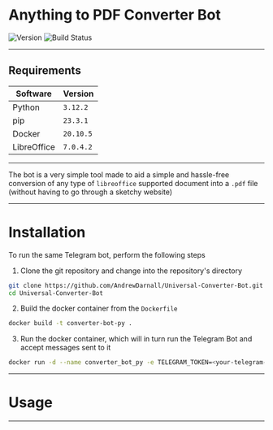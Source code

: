 # Anything to PDF Converter Bot

![Version](https://img.shields.io/badge/version-1.0.0-blue)
![Build Status](https://github.com/AndrewDarnall/XML-Editing-Tool/actions/workflows/lint.yml/badge.svg)

<!--
    ![CI/CD](https://github.com/username/telegram-bot/actions/workflows/deploy.yml/badge.svg)
    ![Bot Status](https://img.shields.io/uptimerobot/status/m1234567890-abcdef)
    ![Unit Tests](https://github.com/username/telegram-bot/actions/workflows/tests.yml/badge.svg)
-->


---

## Requirements

| Software      | Version  |
|---------------|----------|
| Python        | `3.12.2` |
| pip           | `23.3.1` |
| Docker        | `20.10.5`|
| LibreOffice   | `7.0.4.2`|    


---

The bot is a very simple tool made to aid a simple and hassle-free conversion
of any type of `libreoffice` supported document into a `.pdf` file (without having to go through a sketchy website)

---

# Installation

To run the same Telegram bot, perform the following steps

1) Clone the git repository and change into the repository's directory

```bash
git clone https://github.com/AndrewDarnall/Universal-Converter-Bot.git
cd Universal-Converter-Bot
```

2) Build the docker container from the `Dockerfile`

```bash
docker build -t converter-bot-py .
```

3) Run the docker container, which will in turn run the Telegram Bot and accept messages sent to it

```bash
docker run -d --name converter_bot_py -e TELEGRAM_TOKEN=<your-telegram-bot-token> converter-bot-py
```

---

# Usage



---